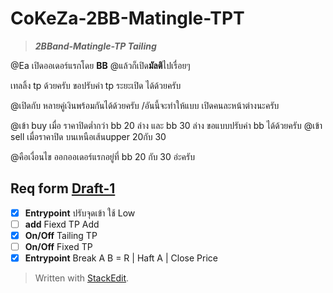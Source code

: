 # CoKeZa-2BB-Matingle-TPT
> ***2BBand-Matingle-TP Tailing***

@Ea เปิดออเดอร์แรกโดย **BB**
@แล้วก็เปิด**มัลติ**ไปเรื่อยๆ

เทลลิ้ง tp ด้วยครับ	ขอปรับค่า tp ระยะเปิด ได้ด้วยครับ

@เปิดกับ หลายคู่เงินพร้อมกันได้ด้วยครับ	/อันนี้จะทำให้แบบ เปิดคนละหน้าต่างนะครับ

@เข้า buy เมื่อ ราคาปิดต่ำกว่า bb 20 ล่าง และ bb 30 ล่าง ขอแบบปรับค่า bb ได้ด้วยครับ 
@เข้า sell เมื่อราคาปิด บนเหนือเส้นupper 20กับ 30

@คือเงื่อนไข ออกออเดอร์แรกอยู่ที่ bb 20 กับ 30 อ่ะครับ 

## Req form [Draft-1](https://github.com/lapukdee/CoKeZa-2BB-Matingle-TPT/tree/Release/Draft-1)
 - [x] **Entrypoint** ปรับจุดเข้า ใช้ Low
 - [ ] **add** Fiexd TP Add
 - [x] **On/Off** Tailing TP
 - [ ] **On/Off** Fixed TP
 - [x] **Entrypoint** Break A B = R | Haft A | Close Price

> Written with [StackEdit](https://stackedit.io/).

